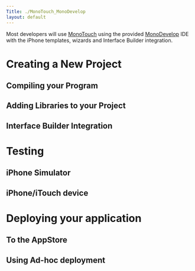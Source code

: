 ```yaml
---
Title: ./MonoTouch_MonoDevelop
layout: default
---
```


Most developers will use [MonoTouch]({{site.url}}/MonoTouch "wikilink") using the
provided [MonoDevelop](http://www.monodevelop.com) IDE with the iPhone
templates, wizards and Interface Builder integration.

Creating a New Project
======================

Compiling your Program
----------------------

Adding Libraries to your Project
--------------------------------

Interface Builder Integration
-----------------------------

Testing
=======

iPhone Simulator
----------------

iPhone/iTouch device
--------------------

Deploying your application
==========================

To the AppStore
---------------

Using Ad-hoc deployment
-----------------------
